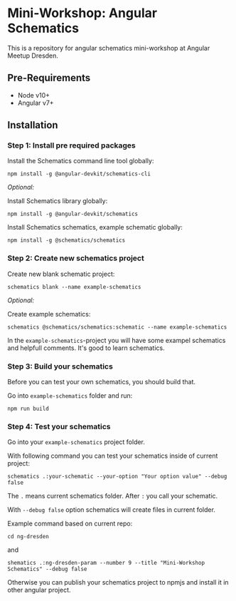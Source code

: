 # Mini-Workshop: Angular Schematics

This is a repository for angular schematics mini-workshop at Angular Meetup Dresden.

## Pre-Requirements

* Node v10+
* Angular v7+

## Installation

### Step 1: Install pre required packages

Install the Schematics command line tool globally:
```
npm install -g @angular-devkit/schematics-cli
```

_Optional:_

Install Schematics library globally:
```
npm install -g @angular-devkit/schematics
```

Install Schematics schematics, example schematic globally:
```
npm install -g @schematics/schematics
```

### Step 2: Create new schematics project

Create new blank schematic project:
```
schematics blank --name example-schematics
```

_Optional:_

Create example schematics:
```
schematics @schematics/schematics:schematic --name example-schematics
```
In the `example-schematics`-project you will have some exampel schematics and helpfull comments. It's good to learn schematics.

### Step 3: Build your schematics

Before you can test your own schematics, you should build that.

Go into `example-schematics` folder and run:
```
npm run build
```

### Step 4: Test your schematics

Go into your `example-schematics` project folder.

With following command you can test your schematics inside of current project:
```
schematics .:your-schematic --your-option "Your option value" --debug false
```
The `.` means current schematics folder. After `:` you call your schematic.

With `--debug false` option schematics will create files in current folder.

Example command based on current repo:
```
cd ng-dresden
```

and
```
shematics .:ng-dresden-param --number 9 --title "Mini-Workshop Schematics" --debug false
```

Otherwise you can publish your schematics project to npmjs and install it in other angular project.

